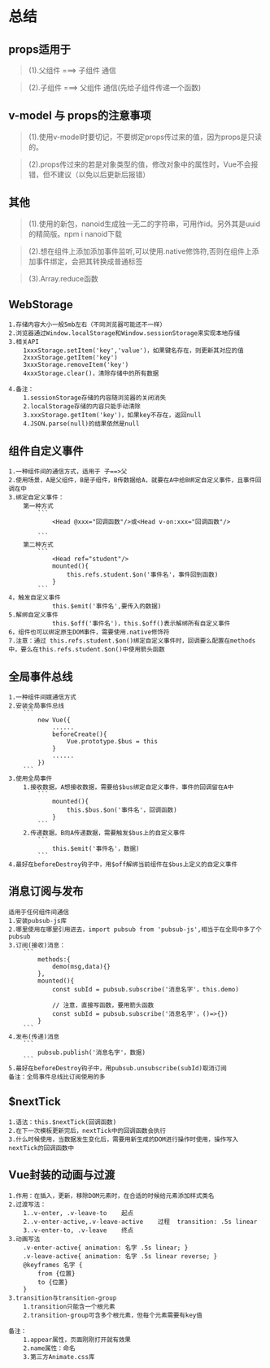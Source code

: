 # 总结

## props适用于
> (1).父组件 ===> 子组件 通信    

>  (2).子组件 ===> 父组件 通信(先给子组件传递一个函数)


## v-model 与 props的注意事项
> (1).使用v-model时要切记，不要绑定props传过来的值，因为props是只读的。  

> (2).props传过来的若是对象类型的值，修改对象中的属性时，Vue不会报错，但不建议（以免以后更新后报错）

## 其他
> (1).使用的新包，nanoid生成独一无二的字符串，可用作id。另外其是uuid的精简版。npm i nanoid下载  

> (2).想在组件上添加添加事件监听,可以使用.native修饰符,否则在组件上添加事件绑定，会把其转换成普通标签  

> (3).Array.reduce函数


## WebStorage
    1.存储内容大小一般5mb左右（不同浏览器可能还不一样）
    2.浏览器通过Window.localStorage和Window.sessionStorage来实现本地存储
    3.相关API
        1xxxStorage.setItem('key','value')，如果键名存在，则更新其对应的值
        2xxxStorage.getItem('key')
        3xxxStorage.removeItem('key')
        4xxxStorage.clear()，清除存储中的所有数据
    
    4.备注：
        1.sessionStorage存储的内容随浏览器的关闭消失
        2.localStorage存储的内容只能手动清除
        3.xxxStorage.getItem('key')，如果key不存在，返回null
        4.JSON.parse(null)的结果依然是null


## 组件自定义事件
    1.一种组件间的通信方式，适用于 子==>父
    2.使用场景，A是父组件，B是子组件，B传数据给A，就要在A中给B绑定自定义事件，且事件回调在中
    3.绑定自定义事件：
        第一种方式
            ```
                <Head @xxx="回调函数"/>或<Head v-on:xxx="回调函数"/>

            ```
        第二种方式
            ```
                <Head ref="student"/>
                mounted(){
                    this.refs.student.$on('事件名'，事件回到函数)
                }
            ```
    4，触发自定义事件
                this.$emit('事件名',要传入的数据)
    5.解绑自定义事件
                this.$off('事件名')，this.$off()表示解绑所有自定义事件
    6，组件也可以绑定原生DOM事件，需要使用.native修饰符
    7.注意：通过 this.refs.student.$on()绑定自定义事件时，回调要么配置在methods中，要么在this.refs.student.$on()中使用箭头函数


## 全局事件总线
    1.一种组件间娥通信方式
    2.安装全局事件总线
        ```
            new Vue({
                ......
                beforeCreate(){
                    Vue.prototype.$bus = this
                }
                ......
            })
        ```
    3.使用全局事件
        1.接收数据，A想接收数据，需要给$bus绑定自定义事件，事件的回调留在A中
            ```
                mounted(){
                    this.$bus.$on('事件名'，回调函数)
                }
            ```
        2.传递数据，B向A传递数据，需要触发$bus上的自定义事件
            ```
                this.$emit('事件名'，数据)
            ```
    4.最好在beforeDestroy钩子中，用$off解绑当前组件在$bus上定义的自定义事件


## 消息订阅与发布
    适用于任何组件间通信
    1.安装pubsub-js库
    2.哪里使用在哪里引用进去，import pubsub from 'pubsub-js',相当于在全局中多了个pubsub
    3.订阅(接收)消息：
        ```
            methods:{
                demo(msg,data){}
            },
            mounted(){
                const subId = pubsub.subscribe('消息名字'，this.demo)

                // 注意，直接写函数，要用箭头函数
                const subId = pubsub.subscribe('消息名字'，()=>{})
            }
        ```
    4.发布(传递)消息
        ```
            pubsub.publish('消息名字'，数据)
        ```
    5.最好在beforeDestroy钩子中，用pubsub.unsubscribe(subId)取消订阅
    备注：全局事件总线比订阅使用的多


## $nextTick
    1.语法：this.$nextTick(回调函数)
    2.在下一次模板更新完后，nextTick中的回调函数会执行
    3.什么时候使用，当数据发生变化后，需要用新生成的DOM进行操作时使用，操作写入nextTick的回调函数中


## Vue封装的动画与过渡
    1.作用：在插入，更新，移除DOM元素时，在合适的时候给元素添加样式类名
    2.过渡写法：
        1..v-enter, .v-leave-to    起点
        2..v-enter-active,.v-leave-active    过程  transition: .5s linear
        3..v-enter-to, .v-leave    终点
    3.动画写法
        .v-enter-active{ animation: 名字 .5s linear; }
        .v-leave-active{ animation: 名字 .5s linear reverse; }
        @keyframes 名字 {
            from {位置}
            to {位置}
        }
    3.transition与transition-group
        1.transition只能含一个根元素
        2.transition-group可含多个根元素，但每个元素需要有key值

    备注：
        1.appear属性，页面刚刚打开就有效果
        2.name属性：命名
        3.第三方Animate.css库

